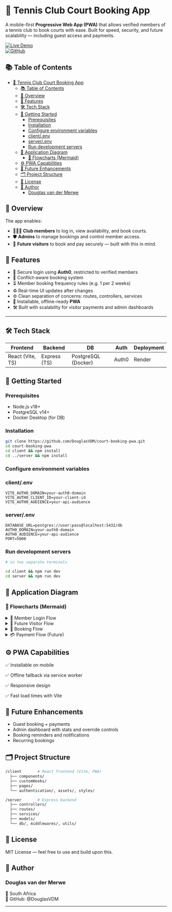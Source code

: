 # 🎾 Tennis Club Court Booking App

A mobile-first **Progressive Web App (PWA)** that allows verified members of a tennis club to book courts with ease. Built for speed, security, and future scalability — including guest access and payments.

[![Live Demo](https://img.shields.io/badge/Live-Demo-blue.svg)](https://court-booking-pwa.onrender.com)  
[![GitHub](https://img.shields.io/badge/Repo-DouglasVDM/court--booking--pwa-000?logo=github)](https://github.com/DouglasVDM/court-booking-pwa)

## 📚 Table of Contents

- [🎾 Tennis Club Court Booking App](#-tennis-club-court-booking-app)
  - [📚 Table of Contents](#-table-of-contents)
  - [📌 Overview](#-overview)
  - [🚀 Features](#-features)
  - [🛠 Tech Stack](#-tech-stack)
  - [🚀 Getting Started](#-getting-started)
    - [Prerequisites](#prerequisites)
    - [Installation](#installation)
    - [Configure environment variables](#configure-environment-variables)
    - [client/.env](#clientenv)
    - [server/.env](#serverenv)
    - [Run development servers](#run-development-servers)
  - [🧩 Application Diagram](#-application-diagram)
    - [🧠 Flowcharts (Mermaid)](#-flowcharts-mermaid)
  - [⚙️ PWA Capabilities](#️-pwa-capabilities)
  - [🧭 Future Enhancements](#-future-enhancements)
  - [🗂 Project Structure](#-project-structure)
  - [📄 License](#-license)
  - [👤 Author](#-author)
    - [Douglas van der Merwe](#douglas-van-der-merwe)

## 📌 Overview

The app enables:
- 🧑‍🤝‍🧑 **Club members** to log in, view availability, and book courts.
- 🛡️ **Admins** to manage bookings and control member access.
- 👤 **Future visitors** to book and pay securely — built with this in mind.

## 🚀 Features

- 🔐 Secure login using **Auth0**, restricted to verified members
- 📅 Conflict-aware booking system
- ⏳ Member booking frequency rules (e.g. 1 per 2 weeks)
- ♻️ Real-time UI updates after changes
- ⚙️ Clean separation of concerns: routes, controllers, services
- 📱 Installable, offline-ready **PWA**
- 🛠 Built with scalability for visitor payments and admin dashboards

---

## 🛠 Tech Stack

| Frontend         | Backend      | DB                  | Auth  | Deployment |
| ---------------- | ------------ | ------------------- | ----- | ---------- |
| React (Vite, TS) | Express (TS) | PostgreSQL (Docker) | Auth0 | Render     |

## 🚀 Getting Started

### Prerequisites
- Node.js v18+
- PostgreSQL v14+
- Docker Desktop (for DB)

### Installation

```bash
git clone https://github.com/DouglasVDM/court-booking-pwa.git
cd court-booking-pwa
cd client && npm install
cd ../server && npm install
```
### Configure environment variables

### client/.env

```env
VITE_AUTH0_DOMAIN=your-auth0-domain
VITE_AUTH0_CLIENT_ID=your-client-id
VITE_AUTH0_AUDIENCE=your-api-audience
```
### server/.env

```env
DATABASE_URL=postgres://user:pass@localhost:5432/db
AUTH0_DOMAIN=your-auth0-domain
AUTH0_AUDIENCE=your-api-audience
PORT=5000
```

### Run development servers

```bash
# in two separate terminals

cd client && npm run dev
cd server && npm run dev
```
## 🧩 Application Diagram

### 🧠 Flowcharts (Mermaid)

<details> <summary>🔐 Member Login Flow</summary>

```mermaid
graph TD
  A[Login via Auth0] --> B{Authenticated?}
  B -- Yes --> C[Check Email in DB]
  C -- Exists --> D[Grant Access]
  C -- Missing --> E[Deny Access or Create Visitor]
  D --> F[Dashboard]
```
</details> 

<details> <summary>👤 Future Visitor Flow</summary>

```mermaid
graph TD
  A[Visitor Login] --> B[Check Visitor Table]
  B --> C[Allow Booking with Payment]
```
</details> 

<details> <summary>📅 Booking Flow</summary>

```mermaid
graph TD
  A[Submit Booking] --> B[Check Conflicts]
  B -- No Conflict --> C[Create Booking]
  C --> D[Send Confirmation]
  ```
</details> 

<details> <summary>💳 Payment Flow (Future)</summary>

```mermaid
graph TD
  A[Start Booking] --> B[Enter Details]
  B --> C[Stripe Checkout]
  C --> D[On Success → Confirm Booking]
```
</details>

## ⚙️ PWA Capabilities

✅ Installable on mobile

✅ Offline fallback via service worker

✅ Responsive design

✅ Fast load times with Vite

## 🧭 Future Enhancements

- Guest booking + payments
- Admin dashboard with stats and override controls
- Booking reminders and notifications
- Recurring bookings

## 🗂 Project Structure

```bash
/client       # React frontend (Vite, PWA)
  ├── components/
  ├── customHooks/
  ├── pages/
  └── authentication/, assets/, styles/

/server       # Express backend
  ├── controllers/
  ├── routes/
  ├── services/
  ├── models/
  └── db/, middlewares/, utils/
```

## 📄 License
MIT License — feel free to use and build upon this.

## 👤 Author
### Douglas van der Merwe
📍 South Africa  
🔗 GitHub: @DouglasVDM

---

